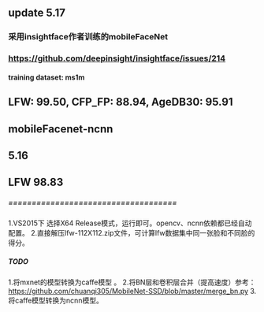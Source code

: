 ## update 5.17
### 采用insightface作者训练的mobileFaceNet 
### https://github.com/deepinsight/insightface/issues/214
#### training dataset: ms1m
## LFW: 99.50, CFP_FP: 88.94, AgeDB30: 95.91

## mobileFacenet-ncnn
## 5.16
## LFW 98.83


##### ====================================
1.VS2015下 选择X64 Release模式，运行即可。opencv、ncnn依赖都已经自动配置。
2.直接解压lfw-112X112.zip文件，可计算lfw数据集中同一张脸和不同脸的得分。

##### TODO ############
1.将mxnet的模型转换为caffe模型 。
2.将BN层和卷积层合并（提高速度）参考： https://github.com/chuanqi305/MobileNet-SSD/blob/master/merge_bn.py
3.将caffe模型转换为ncnn模型。
